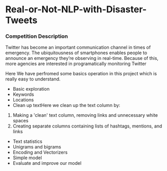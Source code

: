 # Real-or-Not-NLP-with-Disaster-Tweets

### Competition Description
Twitter has become an important communication channel in times of emergency.
The ubiquitousness of smartphones enables people to announce an emergency they’re observing in real-time. Because of this, more agencies are interested in programatically monitoring Twitter


Here We have perfromed some basics operation in this project which is really easy to understand.

* Basic exploration
* Keywords
* Locations
* Clean up textHere we clean up the text column by:

1. Making a 'clean' text column, removing links and unnecessary white spaces
2. Creating separate columns containing lists of hashtags, mentions, and links

* Text statistics
* Unigrams and bigrams
* Encoding and Vectorizers
* Simple model
* Evaluate and improve our model
